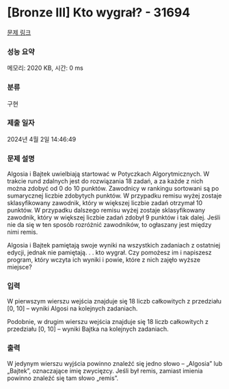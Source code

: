 # [Bronze III] Kto wygrał? - 31694 

[문제 링크](https://www.acmicpc.net/problem/31694) 

### 성능 요약

메모리: 2020 KB, 시간: 0 ms

### 분류

구현

### 제출 일자

2024년 4월 2일 14:46:49

### 문제 설명

<p>Algosia i Bajtek uwielbiają startować w Potyczkach Algorytmicznych. W trakcie rund zdalnych jest do rozwiązania 18 zadań, a za każde z nich można zdobyć od 0 do 10 punktów. Zawodnicy w rankingu sortowani są po sumarycznej liczbie zdobytych punktów. W przypadku remisu wyżej zostaje sklasyfikowany zawodnik, który w większej liczbie zadań otrzymał 10 punktów. W przypadku dalszego remisu wyżej zostaje sklasyfikowany zawodnik, który w większej liczbie zadań zdobył 9 punktów i tak dalej. Jeśli nie da się w ten sposób rozróżnić zawodników, to ogłaszany jest między nimi remis.</p>

<p>Algosia i Bajtek pamiętają swoje wyniki na wszystkich zadaniach z ostatniej edycji, jednak nie pamiętają. . . kto wygrał. Czy pomożesz im i napiszesz program, który wczyta ich wyniki i powie, które z nich zajęło wyższe miejsce?</p>

### 입력 

 <p>W pierwszym wierszu wejścia znajduje się 18 liczb całkowitych z przedziału [0, 10] – wyniki Algosi na kolejnych zadaniach.</p>

<p>Podobnie, w drugim wierszu wejścia znajduje się 18 liczb całkowitych z przedziału [0, 10] – wyniki Bajtka na kolejnych zadaniach.</p>

### 출력 

 <p>W jedynym wierszu wyjścia powinno znaleźć się jedno słowo – „Algosia” lub „Bajtek”, oznaczające imię zwycięzcy. Jeśli był remis, zamiast imienia powinno znaleźć się tam słowo „remis”.</p>

